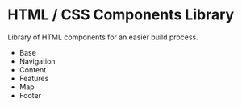 # HTML / CSS Components Library
Library of HTML components for an easier build process.
- Base
- Navigation
- Content
- Features
- Map
- Footer
